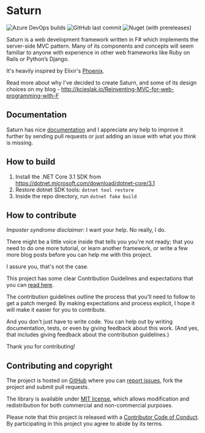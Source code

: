 # Saturn

![Azure DevOps builds](https://img.shields.io/azure-devops/build/SaturnFramework/f6855c7f-1326-401f-8268-b21cb1a1d536/1?style=flat-square) ![GitHub last commit](https://img.shields.io/github/last-commit/SaturnFramework/Saturn?style=flat-square) ![Nuget (with prereleases)](https://img.shields.io/nuget/vpre/Saturn?style=flat-square)

Saturn is a web development framework written in F# which implements the server-side MVC pattern. Many of its components and concepts will seem familiar to anyone with experience in other web frameworks like Ruby on Rails or Python’s Django.

It's heavily inspired by Elixir's [Phoenix](http://phoenixframework.org/).

Read more about why I've decided to create Saturn, and some of its design choices on my blog - http://kcieslak.io/Reinventing-MVC-for-web-programming-with-F

## Documentation

Saturn has nice [documentation](https://saturnframework.org/explanations/overview.html) and I appreciate any help to improve it further by sending pull requests or just adding an issue with what you think is missing.

## How to build

1. Install the .NET Core 3.1 SDK from https://dotnet.microsoft.com/download/dotnet-core/3.1
2. Restore dotnet SDK tools: `dotnet tool restore`
3. Inside the repo directory, run `dotnet fake build`

## How to contribute

*Imposter syndrome disclaimer*: I want your help. No really, I do.

There might be a little voice inside that tells you you're not ready; that you need to do one more tutorial, or learn another framework, or write a few more blog posts before you can help me with this project.

I assure you, that's not the case.

This project has some clear Contribution Guidelines and expectations that you can [read here](https://github.com/Krzysztof-Cieslak/Saturn/blob/master/CONTRIBUTING.md).

The contribution guidelines outline the process that you'll need to follow to get a patch merged. By making expectations and process explicit, I hope it will make it easier for you to contribute.

And you don't just have to write code. You can help out by writing documentation, tests, or even by giving feedback about this work. (And yes, that includes giving feedback about the contribution guidelines.)

Thank you for contributing!


## Contributing and copyright

The project is hosted on [GitHub](https://github.com/Krzysztof-Cieslak/Saturn) where you can [report issues](https://github.com/Krzysztof-Cieslak/Saturn/issues), fork
the project and submit pull requests.

The library is available under [MIT license](https://github.com/Krzysztof-Cieslak/Saturn/blob/master/LICENSE.md), which allows modification and redistribution for both commercial and non-commercial purposes.

Please note that this project is released with a [Contributor Code of Conduct](CODE_OF_CONDUCT.md). By participating in this project you agree to abide by its terms.
